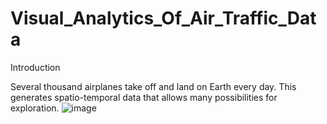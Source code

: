 # Visual_Analytics_Of_Air_Traffic_Data
Introduction

Several thousand airplanes take off and land on Earth every day. This generates spatio-temporal data that allows many possibilities for exploration. 
![image](https://github.com/AniytaK/Visual-analytics-of-air-traffic-data/assets/123827528/fa0b20e3-a5da-40ae-8cb9-b67aef4cb35a)
